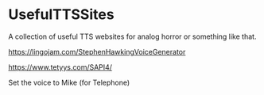 # UsefulTTSSites
A collection of useful TTS websites for analog horror or something like that.

https://lingojam.com/StephenHawkingVoiceGenerator


https://www.tetyys.com/SAPI4/

Set the voice to Mike (for Telephone)
